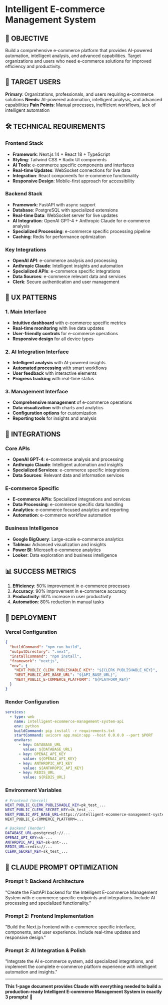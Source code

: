 # Intelligent E-commerce Management System

## 🎯 OBJECTIVE
Build a comprehensive e-commerce platform that provides AI-powered automation, intelligent analysis, and advanced capabilities. Target organizations and users who need e-commerce solutions for improved efficiency and productivity.

## 👥 TARGET USERS
**Primary**: Organizations, professionals, and users requiring e-commerce solutions
**Needs**: AI-powered automation, intelligent analysis, and advanced capabilities
**Pain Points**: Manual processes, inefficient workflows, lack of intelligent automation

## 🛠️ TECHNICAL REQUIREMENTS

### Frontend Stack
- **Framework**: Next.js 14 + React 18 + TypeScript
- **Styling**: Tailwind CSS + Radix UI components
- **AI Tools**: e-commerce specific components and interfaces
- **Real-time Updates**: WebSocket connections for live data
- **Integration**: React components for e-commerce functionality
- **Responsive Design**: Mobile-first approach for accessibility

### Backend Stack
- **Framework**: FastAPI with async support
- **Database**: PostgreSQL with specialized extensions
- **Real-time Data**: WebSocket server for live updates
- **AI Integration**: OpenAI GPT-4 + Anthropic Claude for e-commerce analysis
- **Specialized Processing**: e-commerce specific processing pipeline
- **Caching**: Redis for performance optimization

### Key Integrations
- **OpenAI API**: e-commerce analysis and processing
- **Anthropic Claude**: Intelligent insights and automation
- **Specialized APIs**: e-commerce specific integrations
- **Data Sources**: e-commerce relevant data and services
- **Clerk**: Secure authentication and user management

## 🎨 UX PATTERNS

### 1. Main Interface
- **Intuitive dashboard** with e-commerce specific metrics
- **Real-time monitoring** with live data updates
- **User-friendly controls** for e-commerce operations
- **Responsive design** for all device types

### 2. AI Integration Interface
- **Intelligent analysis** with AI-powered insights
- **Automated processing** with smart workflows
- **User feedback** with interactive elements
- **Progress tracking** with real-time status

### 3. Management Interface
- **Comprehensive management** of e-commerce operations
- **Data visualization** with charts and analytics
- **Configuration options** for customization
- **Reporting tools** for insights and analysis

## 🔗 INTEGRATIONS

### Core APIs
- **OpenAI GPT-4**: e-commerce analysis and processing
- **Anthropic Claude**: Intelligent automation and insights
- **Specialized Services**: e-commerce specific integrations
- **Data Sources**: Relevant data and information services

### E-commerce Specific
- **E-commerce APIs**: Specialized integrations and services
- **Data Processing**: e-commerce specific data handling
- **Analytics**: e-commerce focused analytics and reporting
- **Automation**: e-commerce workflow automation

### Business Intelligence
- **Google BigQuery**: Large-scale e-commerce analytics
- **Tableau**: Advanced visualization and insights
- **Power BI**: Microsoft e-commerce analytics
- **Looker**: Data exploration and business intelligence

## 📊 SUCCESS METRICS
1. **Efficiency**: 50% improvement in e-commerce processes
2. **Accuracy**: 90% improvement in e-commerce accuracy
3. **Productivity**: 60% increase in user productivity
4. **Automation**: 80% reduction in manual tasks

## 🚀 DEPLOYMENT

### Vercel Configuration
```json
{
  "buildCommand": "npm run build",
  "outputDirectory": ".next",
  "installCommand": "npm install",
  "framework": "nextjs",
  "env": {
    "NEXT_PUBLIC_CLERK_PUBLISHABLE_KEY": "${CLERK_PUBLISHABLE_KEY}",
    "NEXT_PUBLIC_API_BASE_URL": "${API_BASE_URL}",
    "NEXT_PUBLIC_E-COMMERCE_PLATFORM": "${PLATFORM_KEY}"
  }
}
```

### Render Configuration
```yaml
services:
  - type: web
    name: intelligent-ecommerce-management-system-api
    env: python
    buildCommand: pip install -r requirements.txt
    startCommand: uvicorn app.main:app --host 0.0.0.0 --port $PORT
    envVars:
      - key: DATABASE_URL
        value: ${DATABASE_URL}
      - key: OPENAI_API_KEY
        value: ${OPENAI_API_KEY}
      - key: ANTHROPIC_API_KEY
        value: ${ANTHROPIC_API_KEY}
      - key: REDIS_URL
        value: ${REDIS_URL}
```

### Environment Variables
```bash
# Frontend (Vercel)
NEXT_PUBLIC_CLERK_PUBLISHABLE_KEY=pk_test_...
NEXT_PUBLIC_CLERK_SECRET_KEY=sk_test_...
NEXT_PUBLIC_API_BASE_URL=https://intelligent-ecommerce-management-system-api.onrender.com
NEXT_PUBLIC_E-COMMERCE_PLATFORM=...

# Backend (Render)
DATABASE_URL=postgresql://...
OPENAI_API_KEY=sk-...
ANTHROPIC_API_KEY=sk-ant-...
REDIS_URL=redis://...
CLERK_SECRET_KEY=sk_test_...
```

## 🎯 CLAUDE PROMPT OPTIMIZATION

### Prompt 1: Backend Architecture
"Create the FastAPI backend for the Intelligent E-commerce Management System with e-commerce specific endpoints and integrations. Include AI processing and specialized functionality."

### Prompt 2: Frontend Implementation
"Build the Next.js frontend with e-commerce specific interface, components, and user experience. Include real-time updates and responsive design."

### Prompt 3: AI Integration & Polish
"Integrate the AI e-commerce system, add specialized integrations, and implement the complete e-commerce platform experience with intelligent automation and insights."

---

**This 1-page document provides Claude with everything needed to build a production-ready Intelligent E-commerce Management System in exactly 3 prompts!** 🚀
